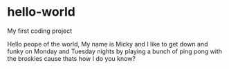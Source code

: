 # hello-world
My first coding project

Hello peope of the world,
My name is Micky and I like to get down and funky on Monday and Tuesday nights by playing a bunch of ping pong with the broskies cause thats how I do you know?
